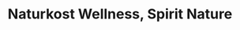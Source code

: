 ---
title: "Naturkost Wellness, Spirit Nature"
url: /braunfels/naturkost-wellness-spirit-nature/
shop: Parfümerie
---